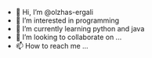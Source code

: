 - 👋 Hi, I’m @olzhas-ergali
- 👀 I’m interested in programming 
- 🌱 I’m currently learning python and java
- 💞️ I’m looking to collaborate on ...
- 📫 How to reach me ...

<!---
olzhas-ergali/olzhas-ergali is a ✨ special ✨ repository because its `README.md` (this file) appears on your GitHub profile.
You can click the Preview link to take a look at your changes.
--->
